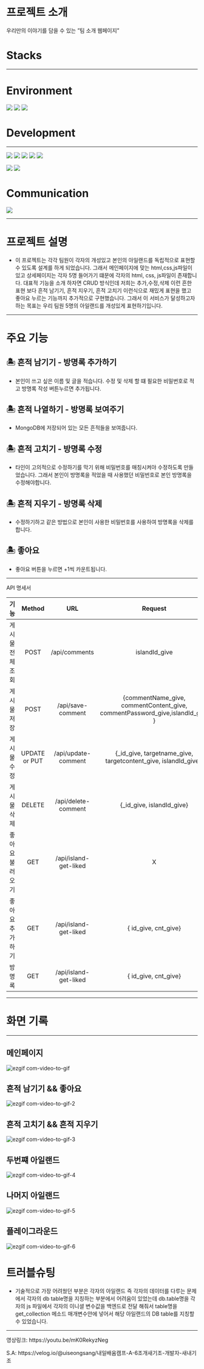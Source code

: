 # 프로젝트 소개
우리만의 이야기를 담을 수 있는 ”팀 소개 웹페이지”


# <b>Stacks</b>
-------------
# Environment
<p>
  <img src="https://img.shields.io/badge/visualstudiocode-007ACC?style=for-the-badge&logo=visualstudiocode&logoColor=white">
  <img src="https://img.shields.io/badge/git-F05032?style=for-the-badge&logo=git&logoColor=white">
  <img src="https://img.shields.io/badge/github-181717?style=for-the-badge&logo=github&logoColor=white">
</p>

# Development
-------------
<p>
  <img src="https://img.shields.io/badge/html5-E34F26?style=for-the-badge&logo=html5&logoColor=white">
  <img src="https://img.shields.io/badge/css-1572B6?style=for-the-badge&logo=css3&logoColor=white"> 
  <img src="https://img.shields.io/badge/javascript-F7DF1E?style=for-the-badge&logo=javascript&logoColor=black"> 
  <img src="https://img.shields.io/badge/jquery-0769AD?style=for-the-badge&logo=jquery&logoColor=white">
  <img src="https://img.shields.io/badge/bootstrap-7952B3?style=for-the-badge&logo=bootstrap&logoColor=white">
</p>
<p>
  <img src="https://img.shields.io/badge/flask-000000?style=for-the-badge&logo=flask&logoColor=white">
  <img src="https://img.shields.io/badge/mongoDB-47A248?style=for-the-badge&logo=MongoDB&logoColor=white">
</p>

# Communication
<img src="https://img.shields.io/badge/slack-4A154B?style=for-the-badge&logo=slack&logoColor=white">

----------------
# 프로젝트 설명
* 이 프로젝트는 각각 팀원이 각자의 개성있고 본인의 아일랜드를 독립적으로 표현할수 있도록 설계를 하게 되었습니다. 그래서 메인페이지에 맞는 html,css,js파일이 있고 상세페이지는 각자 5명 들어가기 떄문에 각자의 html, css, js파일이 존재합니다. 대표적 기능을 소개 하자면 CRUD 방식인데 저희는 추가,수정,삭제 이런 흔한 표현 보다 흔적 남기기, 흔적 지우기, 흔적 고치기 이런식으로 재밌게 표현을 했고 좋아요 누르는 기능까지 추가적으로 구현했습니다. 그래서 이 서비스가 달성하고자 하는 목표는 우리 팀원 5명의 아일랜드를 개성있게 표현하기입니다.

---------------
# 주요 기능

## 🏝️ 흔적 남기기 - 방명록 추가하기
* 본인이 쓰고 싶은 이름 및 글을 적습니다.
  수정 및 삭제 할 떄 필요한 비밀번호로 적고 방명록 작성 버튼누르면 추가됩니다.

## 🏝️ 흔적 나열하기 - 방명록 보여주기
* MongoDB에 저장되어 있는 모든 흔적들을 보여줍니다.

## 🏝️ 흔적 고치기 - 방명록 수정
* 타인이 고의적으로 수정하기를 막기 위해 비밀번호를 매칭시켜야 수정하도록 만들었습니다.
  그래서 본인이 방명록을 적었을 때 사용했던 비밀번호로 본인 방명록을 수정해야합니다.

## 🏝️ 흔적 지우기 - 방명록 삭제
* 수정하기하고 같은 방법으로 본인이 사용한 비밀번호를 사용하여 방명록을 삭제를 합니다.

## 🏝️ 좋아요
 * 좋아요 버튼을 누르면 +1씩 카운트됩니다.

---------
API 명세서

| 기능 | Method | URL | Request | Response | 
| :-: | :-: | :-: | :-: | :-: |
| 게시물 전체 조회 | POST | /api/comments | islandId_give  | {"result": [all_comments]} |
| 게시물 저장 | POST | /api/save-comment | {commentName_give, commentContent_give, commentPassword_give,islandId_give }  | {"msg": "나의 발자취를 남겼다"} |
| 게시물 수정 | UPDATE or PUT | /api/update-comment | {_id_give, targetname_give, targetcontent_give, islandId_give }  | {"msg": "나의 발자취를 고쳤다"} |
| 게시물 삭제 | DELETE | /api/delete-comment | {_id_give, islandId_give}  | {"msg":"나의 발자취를 지웠다"}|
| 좋아요 불러오기 | GET | /api/island-get-liked | X | {"result": [all_likeCnts]} |
| 좋아요 추가하기 | GET | /api/island-get-liked | { id_give, cnt_give} | {"msg": complete} |
| 방명록 | GET | /api/island-get-liked | { id_give, cnt_give} | {"msg": complete} |

-------------

# 화면 기록
-----------
## 메인페이지
![ezgif com-video-to-gif](https://github.com/uiseongsang/ggLand/assets/40707686/3c214bfc-a378-424f-b375-d22e878974c8)

## 흔적 남기기 && 좋아요
![ezgif com-video-to-gif-2](https://github.com/uiseongsang/ggLand/assets/40707686/a3b9fd8c-f41f-4b85-8f34-34b505f01d97)

## 흔적 고치기 && 흔적 지우기
![ezgif com-video-to-gif-3](https://github.com/uiseongsang/ggLand/assets/40707686/1aa8615b-f195-4af2-bcf4-91d57b3bc953)

## 두번쨰 아일랜드
![ezgif com-video-to-gif-4](https://github.com/uiseongsang/ggLand/assets/40707686/e8c2c6ef-0bc1-4097-ba2a-7e787eaea2d3)

## 나머지 아일랜드
![ezgif com-video-to-gif-5](https://github.com/uiseongsang/ggLand/assets/40707686/f6c0bedb-6ebb-4d12-8e87-ce8b775787a1)

## 플레이그라운드 
![ezgif com-video-to-gif-6](https://github.com/uiseongsang/ggLand/assets/40707686/fbd7129f-8ea9-4782-b898-72adae111b65)


# 트러블슈팅
* 기술적으로 가장 어려웠던 부분은 각자의 아일랜드 즉 각자의 데이터를 다루는 문제에서 각자의 db table명을 지칭하는 부분에서 어려움이 있었는데 db.table명을 각자의 js 파일에서 각자의 이니셜 변수값을 백엔드로 전달 해줘서 table명을 get_collection 메소드 매개변수안에 넣어서 해당 아일랜드의 DB table를 지칭할수 있었습니다.
-------------------
<p>
  영상링크: https://youtu.be/mK0RekyzNeg
</p>
<p>
  S.A: https://velog.io/@uiseongsang/내일배움캠프-A-6조개새기조-개발자-새내기조
</p>

